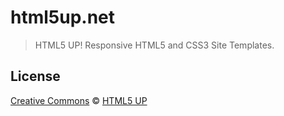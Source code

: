# html5up.net

> HTML5 UP! Responsive HTML5 and CSS3 Site Templates.

## License

[Creative Commons](https://html5up.net/license) © [HTML5 UP](https://html5up.net)
